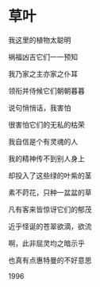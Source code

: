    

# 草叶

我这里的植物太聪明

祸福凶吉它们一一预知

我乃家之主亦家之仆耳

领衔并侍候它们朝朝暮暮

说句悄悄话，我害怕

很害怕它们的无私的枯荣

我自信是个有灵魂的人

我的精神传不到别人身上

却投入了这些绿的叶紫的茎

素不莳花，只种一盆盆的草

凡有客来皆惊讶它们的郁茂

近乎怪诞的苍翠欲滴，欲流

啊，此非屈灵均之暗示乎

也真有点惠特曼的不好意思

1996